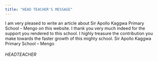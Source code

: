 ```yaml
---
title: "HEAD TEACHER'S MESSAGE"
---
```



I am very pleased to write an article about Sir Apollo Kaggwa Primary School – Mengo on this website.  I thank you very much indeed for the support you rendered to this school.  I highly treasure the contribution you make towards the faster growth of this mighty school. Sir Apollo Kaggwa Primary School – Mengo

###### HEADTEACHER